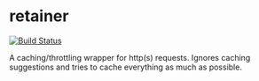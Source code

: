 retainer
========

[![Build Status](https://travis-ci.org/tleen/retainer.png?branch=master)](https://travis-ci.org/tleen/retainer)

A caching/throttling wrapper for http(s) requests. Ignores caching suggestions and tries to cache everything as much as possible.
